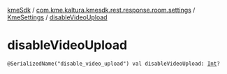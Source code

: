 [kmeSdk](../../index.md) / [com.kme.kaltura.kmesdk.rest.response.room.settings](../index.md) / [KmeSettings](index.md) / [disableVideoUpload](./disable-video-upload.md)

# disableVideoUpload

`@SerializedName("disable_video_upload") val disableVideoUpload: `[`Int`](https://kotlinlang.org/api/latest/jvm/stdlib/kotlin/-int/index.html)`?`